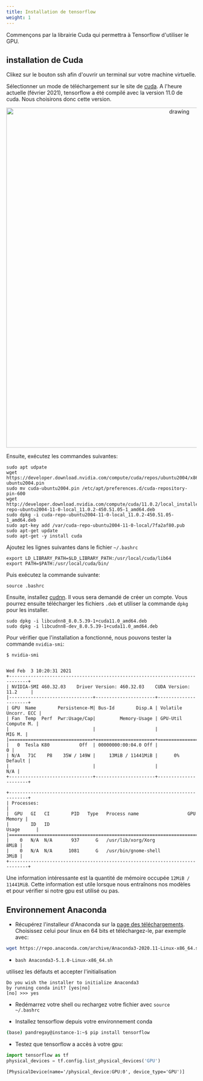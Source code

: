 ```yaml
---
title: Installation de tensorflow
weight: 1
---
```


Commençons par la librairie Cuda qui permettra à Tensorflow d'utiliser le GPU. 

## installation de Cuda

Clikez sur le bouton ssh afin d'ouvrir un terminal sur votre machine virtuelle. 

Sélectionner un mode de téléchargement sur le site de [cuda](https://developer.nvidia.com/cuda-11.0-download-archive). 
A l'heure actuelle (février 2021), tensorflow a été compilé avec la version 11.0 de cuda. Nous choisirons donc cette version.

<center>
<img src="../../cuda.png" alt="drawing" width="900"/>
</center>


Ensuite, exécutez les commandes suivantes: 

```
sudo apt udpate
wget https://developer.download.nvidia.com/compute/cuda/repos/ubuntu2004/x86_64/cuda-ubuntu2004.pin
sudo mv cuda-ubuntu2004.pin /etc/apt/preferences.d/cuda-repository-pin-600
wget http://developer.download.nvidia.com/compute/cuda/11.0.2/local_installers/cuda-repo-ubuntu2004-11-0-local_11.0.2-450.51.05-1_amd64.deb
sudo dpkg -i cuda-repo-ubuntu2004-11-0-local_11.0.2-450.51.05-1_amd64.deb
sudo apt-key add /var/cuda-repo-ubuntu2004-11-0-local/7fa2af80.pub
sudo apt-get update
sudo apt-get -y install cuda
```

Ajoutez les lignes suivantes dans le fichier `~/.bashrc`
```
export LD_LIBRARY_PATH=$LD_LIBRARY_PATH:/usr/local/cuda/lib64
export PATH=$PATH:/usr/local/cuda/bin/
```

Puis exécutez la commande suivante: 
```Shell
source .bashrc
```

Ensuite, installez [cudnn](https://developer.nvidia.com/rdp/cudnn-archive). Il vous sera demandé de créer un compte. Vous pourrez ensuite télécharger les fichiers `.deb` et utiliser la commande `dpkg` pour les installer.
```
sudo dpkg -i libcudnn8_8.0.5.39-1+cuda11.0_amd64.deb
sudo dpkg -i libcudnn8-dev_8.0.5.39-1+cuda11.0_amd64.deb
```


Pour vérifier que l'installation a fonctionné, nous pouvons tester la commande `nvidia-smi`: 
```
$ nvidia-smi


Wed Feb  3 10:20:31 2021       
+-----------------------------------------------------------------------------+
| NVIDIA-SMI 460.32.03    Driver Version: 460.32.03    CUDA Version: 11.2     |
|-------------------------------+----------------------+----------------------+
| GPU  Name        Persistence-M| Bus-Id        Disp.A | Volatile Uncorr. ECC |
| Fan  Temp  Perf  Pwr:Usage/Cap|         Memory-Usage | GPU-Util  Compute M. |
|                               |                      |               MIG M. |
|===============================+======================+======================|
|   0  Tesla K80           Off  | 00000000:00:04.0 Off |                    0 |
| N/A   71C    P8    35W / 149W |     13MiB / 11441MiB |      0%      Default |
|                               |                      |                  N/A |
+-------------------------------+----------------------+----------------------+
                                                                               
+-----------------------------------------------------------------------------+
| Processes:                                                                  |
|  GPU   GI   CI        PID   Type   Process name                  GPU Memory |
|        ID   ID                                                   Usage      |
|=============================================================================|
|    0   N/A  N/A       937      G   /usr/lib/xorg/Xorg                  8MiB |
|    0   N/A  N/A      1081      G   /usr/bin/gnome-shell                3MiB |
+-----------------------------------------------------------------------------+
```

Une information intéressante est la quantité de mémoire occupée `12MiB / 11441MiB`. Cette information est utile lorsque nous entraînons nos modèles et pour vérifier si notre gpu est utilisé ou pas. 

## Environnement Anaconda 

* Récupérez l'installeur d'Anaconda sur la [page des téléchargements](https://www.anaconda.com/products/individual). 
Choisissez celui pour linux en 64 bits et téléchargez-le, par exemple avec:
```bash
wget https://repo.anaconda.com/archive/Anaconda3-2020.11-Linux-x86_64.sh
``` 

* `bash Anaconda3-5.1.0-Linux-x86_64.sh`

utilisez les défauts et accepter l'initialisation
```
Do you wish the installer to initialize Anaconda3
by running conda init? [yes|no]
[no] >>> yes
```
* Redémarrez votre shell ou rechargez votre fichier avec `source ~/.bashrc`

* Installez tensorflow depuis votre environnement conda
```bash
(base) pandregay@instance-1:~$ pip install tensorflow
```
* Testez que tensorflow a accès à votre gpu: 
```python
import tensorflow as tf
physical_devices = tf.config.list_physical_devices('GPU')
```

    [PhysicalDevice(name='/physical_device:GPU:0', device_type='GPU')]


